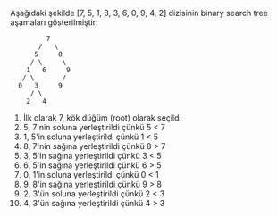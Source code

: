 Aşağıdaki şekilde [7, 5, 1, 8, 3, 6, 0, 9, 4, 2] dizisinin binary search tree aşamaları gösterilmiştir:

             7
           /   \
          5     8
         / \     \
        1   6     9
       / \       /
      0   3     9
         / \
        2   4



1. İlk olarak 7, kök düğüm (root) olarak seçildi
2. 5, 7'nin soluna yerleştirildi çünkü 5 < 7
3. 1, 5'in soluna yerleştirildi çünkü 1 < 5
4. 8, 7'nin sağına yerleştirildi çünkü 8 > 7
5. 3, 5'in sağına yerleştirildi çünkü 3 < 5
6. 6, 5'in sağına yerleştirildi çünkü 6 > 5
7. 0, 1'in soluna yerleştirildi çünkü 0 < 1
8. 9, 8'in sağına yerleştirildi çünkü 9 > 8
9. 2, 3'ün soluna yerleştirildi çünkü 2 < 3
10. 4, 3'ün sağına yerleştirildi çünkü 4 > 3
